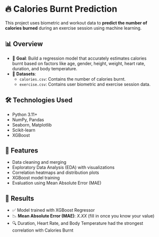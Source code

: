 # 🔥 Calories Burnt Prediction

This project uses biometric and workout data to **predict the number of calories burned** during an exercise session using machine learning.

## 📊 Overview

- 🧠 **Goal**: Build a regression model that accurately estimates calories burnt based on factors like age, gender, height, weight, heart rate, duration, and body temperature.
- 💾 **Datasets**:
  - `calories.csv`: Contains the number of calories burnt.
  - `exercise.csv`: Contains user biometric and exercise session data.

## 🛠️ Technologies Used

- Python 3.11+
- NumPy, Pandas
- Seaborn, Matplotlib
- Scikit-learn
- XGBoost

## 🧪 Features

- Data cleaning and merging
- Exploratory Data Analysis (EDA) with visualizations
- Correlation heatmaps and distribution plots
- XGBoost model training
- Evaluation using Mean Absolute Error (MAE)

## 📌 Results

- ✅ Model trained with XGBoost Regressor
- 📉 **Mean Absolute Error (MAE)**: _X.XX_ (fill in once you know your value)
- 🔍 Duration, Heart Rate, and Body Temperature had the strongest correlation with Calories Burnt
